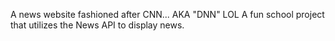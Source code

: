 A news website fashioned after CNN... AKA "DNN" LOL
A fun school project that utilizes the News API to display news.
